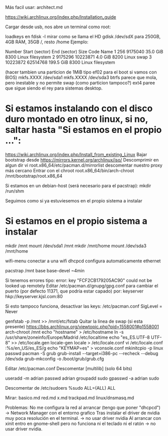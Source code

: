 Más facil usar: architect.md


https://wiki.archlinux.org/index.php/Installation_guide

Cargar desde usb, nos abre un terminal como root:

loadkeys en
fdisk -l 
  mirar como se llama el HD
gdisk /dev/sdX
  para 250GB, 4GB RAM, 35GB /, resto /home
  Ejemplo:

Number  Start (sector)    End (sector)  Size       Code  Name
   1             256         9175040   35.0 GiB    8300  Linux filesystem
   2         9175296        10223871   4.0 GiB     8200  Linux swap
   3        10223872        62514768   199.5 GiB   8300  Linux filesystem

  (hacer tambien una particion de 1MiB tipo ef02 para el boot si vamos con BIOS)
mkfs.XXXX /dev/sda1
mkfs.XXXX /dev/sda3
  btrfs parece que mola, pero inestable y no permite swap (como particion tampoco?)
  ext4 paree que sigue siendo el rey para sistemas desktop.


# Si estamos instalando con el disco duro montado en otro linux, si no, saltar hasta "Si estamos en el propio ...":
https://wiki.archlinux.org/index.php/Install_from_existing_Linux
Bajar bootstrap desde https://mirrors.kernel.org/archlinux/iso/
Descomprimir en algun dir
vi root.x86_64/etc/pacman.d/mirrorlist
  descomentar nuestro proxy más cercano
Entrar con el chroot
  root.x86_64/bin/arch-chroot /mnt/bootstrap/root.x86_64

Si estamos en un debian-host (será necesario para el pacstrap):
mkdir /run/shm

Seguimos como si ya estuviesemos en el propio sistema a instalar



# Si estamos en el propio sistema a instalar
mkdir /mnt
mount /dev/sda1 /mnt
mkdir /mnt/home
mount /dev/sda3 /mnt/home


wifi-menu
  conectar a una wifi
dhcpcd
  configura automaticamente ethernet

pacstrap /mnt base base-devel
  ~4min

  Si tenemos errores tipo: error: key "FCF2CB179205AC90" could not be looked up remotely
  Editar /etc/pacman.d/gnupg/gpg.conf para cambiar el puerto (por defecto 11371, que podría estar capado) por:
  keyserver hkp://keyserver.kjsl.com:80

  Si esto tampoco funciona, desactivar las keys:
  /etc/pacman.conf
  SigLevel = Never


genfstab -p /mnt >> /mnt/etc/fstab
Quitar la linea de swap (si esta presente) https://bbs.archlinux.org/viewtopic.php?pid=1558001#p1558001
arch-chroot /mnt
echo "hostname" > /etc/hostname
ln -s /usr/share/zoneinfo/Europe/Madrid /etc/localtime
echo "es_ES.UTF-8 UTF-8" >> /etc/locale.gen
locale-gen
locale > /etc/locale.conf
vi /etc/locale.conf
  :%s/en_US/es_ES/g
echo "KEYMAP=es" > vconsole.conf
mkinitcpio -p linux
passwd
pacman -S grub
grub-install --target=i386-pc --recheck --debug /dev/sda
grub-mkconfig -o /boot/grub/grub.cfg



Editar /etc/pacman.conf
Descomentar [multilib] (solo 64 bits)

useradd -m adrian
passwd adrian
groupadd sudo
gpasswd -a adrian sudo

Descomentar de /etc/sudoers
%sudo   ALL=(ALL) ALL



Mirar:
basico.md
red.md
x.md
trackpad.md
linux/dnsmasq.md



Problemas:
No me configura la red al arrancar (tengo que poner "dhcpcd") -> Network Manager con el entorno grafico
Tras instalar el driver de nvidia muy poca resolución en el terminal. -> no usar driver nvidia
Al arrancar con xinit entro en gnome-shell pero no funciona ni el teclado ni el ratón -> no usar driver nvidia.

